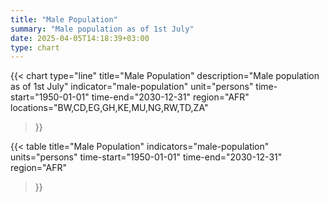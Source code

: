```yaml
---
title: "Male Population"
summary: "Male population as of 1st July"
date: 2025-04-05T14:18:39+03:00
type: chart
---
```


{{< chart
    type="line"
    title="Male Population"
    description="Male population as of 1st July"
    indicator="male-population"
    unit="persons"
    time-start="1950-01-01"
    time-end="2030-12-31"
    region="AFR"
    locations="BW,CD,EG,GH,KE,MU,NG,RW,TD,ZA"
>}}

{{< table
    title="Male Population"
    indicators="male-population"
    units="persons"
    time-start="1950-01-01"
    time-end="2030-12-31"
    region="AFR"
>}}
